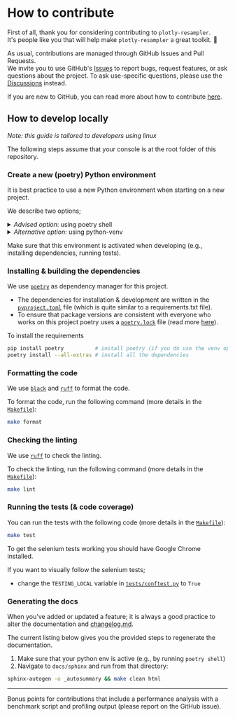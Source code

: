 # How to contribute

First of all, thank you for considering contributing to `plotly-resampler`.<br>
It's people like you that will help make `plotly-resampler` a great toolkit. 🤝

As usual, contributions are managed through GitHub Issues and Pull Requests.  
We invite you to use GitHub's [Issues](https://github.com/predict-idlab/plotly-resampler/issues) to report bugs, request features, or ask questions about the project. To ask use-specific questions, please use the [Discussions](https://github.com/predict-idlab/plotly-resampler/discussions) instead.

If you are new to GitHub, you can read more about how to contribute [here](https://docs.github.com/en/get-started/quickstart/contributing-to-projects).

## How to develop locally

*Note: this guide is tailored to developers using linux*

The following steps assume that your console is at the root folder of this repository.

### Create a new (poetry) Python environment

It is best practice to use a new Python environment when starting on a new project.

We describe two options; 

<details>
<summary><i>Advised option</i>: using poetry shell</summary>
For dependency management we use poetry (read more below).<br>
Hence, we advise to use poetry shell to create a Python environment for this project.

1. Install poetry: https://python-poetry.org/docs/#installation <br>
   (If necessary add poetry to the PATH)
2. Create & activate a new python environment: <code>poetry shell</code>

After the poetry shell command your python environment is activated.
</details>

<details>
<summary><i>Alternative option</i>: using python-venv</summary>
As alternative option, you can create a Python environment by using python-venv

1. Create a new Python environment: <code>python -m venv venv</code>
2. Activate this environment; <code>source venv/bin/activate</code>
</details>

Make sure that this environment is activated when developing (e.g., installing dependencies, running tests).


### Installing & building the dependencies

We use [`poetry`](https://python-poetry.org/) as dependency manager for this project. 
- The dependencies for installation & development are written in the [`pyproject.toml`](pyproject.toml) file (which is quite similar to a requirements.txt file). 
- To ensure that package versions are consistent with everyone who works on this project poetry uses a [`poetry.lock`](poetry.lock) file (read more [here](https://python-poetry.org/docs/basic-usage/#installing-with-poetrylock)).

To install the requirements
```sh
pip install poetry          # install poetry (if you do use the venv option)
poetry install --all-extras # install all the dependencies
```

### Formatting the code

We use [`black`](https://github.com/psf/black) and [`ruff`](https://github.com/charliermarsh/ruff) to format the code.

To format the code, run the following command (more details in the [`Makefile`](Makefile)):
```sh
make format
```

### Checking the linting

We use [`ruff`](https://github.com/charliermarsh/ruff) to check the linting.

To check the linting, run the following command (more details in the [`Makefile`](Makefile)):
```sh
make lint
```

### Running the tests (& code coverage)

You can run the tests with the following code (more details in the [`Makefile`](Makefile)):

```sh
make test
```

To get the selenium tests working you should have Google Chrome installed.

If you want to visually follow the selenium tests;
* change the `TESTING_LOCAL` variable in [`tests/conftest.py`](tests/conftest.py) to `True`

### Generating the docs

When you've added or updated a feature; it is always a good practice to alter the 
documentation and [changelog.md](CHANGELOG.md).

The current listing below gives you the provided steps to regenerate the documentation.

1. Make sure that your python env is active (e.g., by running `poetry shell`)
2. Navigate to `docs/sphinx` and run from that directory:
```bash
sphinx-autogen -o _autosummary && make clean html
```

---

Bonus points for contributions that include a performance analysis with a benchmark script and profiling output (please report on the GitHub issue).

